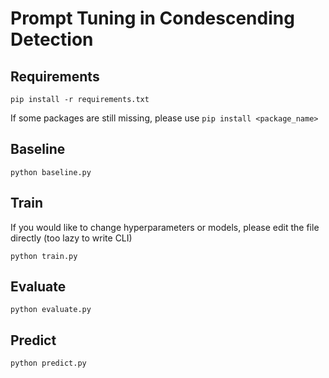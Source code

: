 # Prompt Tuning in Condescending Detection

## Requirements
```
pip install -r requirements.txt
```
If some packages are still missing, please use ```pip install <package_name>```

## Baseline
```
python baseline.py
```

## Train
If you would like to change hyperparameters or models, please edit the file directly (too lazy to write CLI)
```
python train.py
```
## Evaluate
```
python evaluate.py
```
## Predict
```
python predict.py
```
